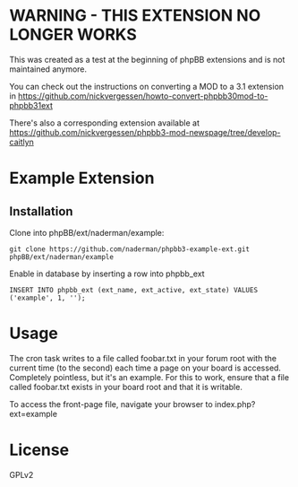 # WARNING - THIS EXTENSION NO LONGER WORKS

This was created as a test at the beginning of phpBB extensions and is not maintained anymore.

You can check out the instructions on converting a MOD to a 3.1 extension in https://github.com/nickvergessen/howto-convert-phpbb30mod-to-phpbb31ext

There's also a corresponding extension available at https://github.com/nickvergessen/phpbb3-mod-newspage/tree/develop-caitlyn

# Example Extension

## Installation

Clone into phpBB/ext/naderman/example:

    git clone https://github.com/naderman/phpbb3-example-ext.git phpBB/ext/naderman/example

Enable in database by inserting a row into phpbb_ext

    INSERT INTO phpbb_ext (ext_name, ext_active, ext_state) VALUES ('example', 1, '');

# Usage
The cron task writes to a file called foobar.txt in your forum root with the current time (to the second) each time a page on your board is accessed. Completely pointless, but it's an example.
For this to work, ensure that a file called foobar.txt exists in your board root and that it is writable.

To access the front-page file, navigate your browser to index.php?ext=example

# License
GPLv2
